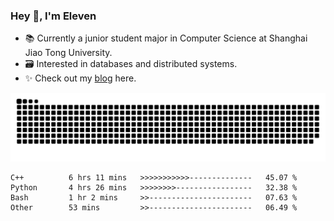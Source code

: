 ### Hey 👋, I'm Eleven

- 📚 Currently a junior student major in Computer Science at Shanghai Jiao Tong University.
- 🗃️ Interested in databases and distributed systems.
- ✨ Check out my [blog](https://el-even-11.github.io/Blog/) here.

![github contribution grid snake animation](https://raw.githubusercontent.com/El-even-11/El-even-11/output/github-contribution-grid-snake.svg)

<!--START_SECTION:waka-->

```text
C++          6 hrs 11 mins   >>>>>>>>>>>--------------   45.07 %
Python       4 hrs 26 mins   >>>>>>>>-----------------   32.38 %
Bash         1 hr 2 mins     >>-----------------------   07.63 %
Other        53 mins         >>-----------------------   06.49 %
```

<!--END_SECTION:waka-->
